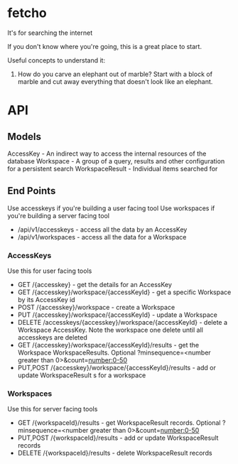 # fetcho

It's for searching the internet

If you don't know where you're going, this is a great place to start.

Useful concepts to understand it:
1. How do you carve an elephant out of marble? Start with a block of marble and cut away everything that doesn't look like an elephant.


# API

## Models

AccessKey - An indirect way to access the internal resources of the database
Workspace - A group of a query, results and other configuration for a persistent search
WorkspaceResult - Individual items searched for

## End Points

Use accesskeys if you're building a user facing tool
Use workspaces if you're building a server facing tool

* /api/v1/accesskeys - access all the data by an AccessKey
* /api/v1/workspaces - access all the data for a Workspace

### AccessKeys

Use this for user facing tools

* GET /{accesskey} - get the details for an AccessKey
* GET /{accesskey}/workspace/{accessKeyId} - get a specific Workspace by its AccessKey id
* POST /{accesskey}/workspace - create a Workspace
* PUT /{accesskey}/workspace/{accessKeyId} - update a Workspace
* DELETE /accesskeys/{accesskey}/workspace/{accessKeyId} - delete a Workspace AccessKey. Note the workspace one delete until all accesskeys are deleted
* GET /{accesskey}/workspace/{accessKeyId}/results - get the Workspace WorkspaceResults. Optional ?minsequence=<number greater than 0>&count=<number:0-50>
* PUT,POST /{accesskey}/workspace/{accessKeyId}/results - add or update WorkspaceResult s for a workspace

### Workspaces

Use this for server facing tools

* GET /{workspaceId}/results - get WorkspaceResult records. Optional ?minsequence=<number greater than 0>&count=<number:0-50>
* PUT,POST /{workspaceId}/results - add or update WorkspaceResult records
* DELETE /{workspaceId}/results - delete WorkspaceResult records